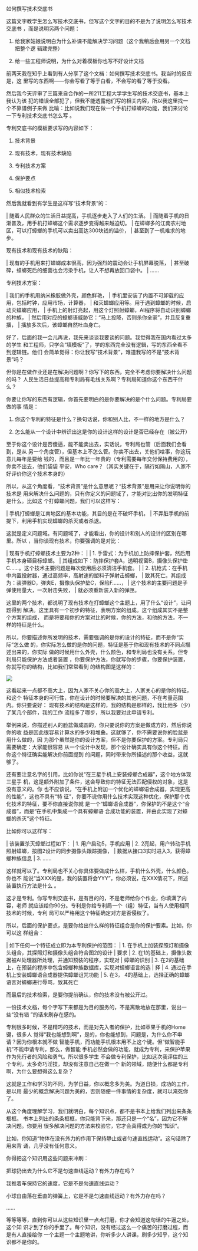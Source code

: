     
如何撰写技术交底书

这篇文字教学生怎么写技术交底书，但写这个文字的目的不是为了说明怎么写技术交底书
，而是说明另两个问题：

1. 给我家姑娘说明白为什么补课不能解决学习问题（这个我稍后会用另一个文档把整个逻
  辑建完整）

2. 给一些工程师说明，为什么对着模板你也写不好设计文档
  
前两天我在知乎上看到有人分享了这个文档：如何撰写技术交底书。我当时的反应是，这
里写的东西啊——你会写看了等于白看，不会写的看了等于没看。

然后我今天评审了三篇来自合作的一所211工程大学学生写的技术交底书，基本上我认为该
犯的错误全部犯了，但我不能透露他们写的相关内容，所以我这里找一个不靠谱例子来做
比喻：比如说我们现在做一个手机打蟑螂的功能，我们来讨论一下专利技术交底书怎么写
。

专利交底书的模板要求写的内容如下：

1. 技术背景

2. 现有技术，现有技术缺陷

3. 专利技术方案

4. 保护要点

5. 相似技术检索

然后我就看到有学生是这样写“技术背景”的：

  | 随着人民群众的生活日益提高，手机逐步走入了人们的生活。
  | 而随着手机的日渐普及，用手机打蟑螂这个需求逐步变得越来越迫切。
  | 在蟑螂多的江南农村地区，可以打蟑螂的手机可以卖出高达300块钱的溢价，
  | 甚至到了一机难求的地步。

现有技术和现有技术的缺陷：

  | 现有的手机用来打蟑螂成本很高，因为强烈的震动会让手机屏幕脱落，
  | 甚至破碎，蟑螂死后的细菌也会污染手机，让人不想再放回口袋中。
  | ……

专利技术方案：

  | 我们的手机用纳米橡胶做外壳，颜色鲜艳，
  | 手机里安装了内置不可卸载的应用，包括时钟，应用市场，计算器，
  | 和灭蟑螂应用等。用于遇到蟑螂的时候，启动灭蟑螂应用，
  | 手机上的射灯亮起，用这个灯照射蟑螂，AI程序将自动识别蟑螂的种族，
  | 然后用对应的蟑螂语威胁它：“马上投降，否则杀你全家”，并且反复重播，
  | 播放多次后，该蟑螂自然吐血身亡。

好了，后面的我一会儿再说，我先来谈谈我要谈的问题。我觉得我在国内看过太多的学生
和工程师，只学会“填模板”了，学的东西完全没有逻辑，写的东西全看不到逻辑链。他们
会简单觉得：你让我写“技术背景”，难道我写的不是“技术背景”吗？

但你是在做作业还是在解决问题啊？你写下的东西，完全不考虑你要解决什么问题的吗？
人民生活日益提高和专利局有毛线关系啊？专利局知道你这个东西干什么？

你要让你写的东西有逻辑，你首先要明白的是你要解决的是个什么问题。专利局要做的事
情是：

1. 你这个专利的特征是什么？换句话说，你和别人比，不一样的地方是什么？

2. 怎么能从一个设计中辨识出这是你的设计这样的设计是否已经存在（被公开）

至于你这个设计是否傻逼，能不能卖出去，实话说，专利局也管（后面我们会看到，是从
另一个角度管），但基本上不怎么管。你卖不出去，关他们啥事，你这玩意儿每年是要给
钱的，而且是一年比一年贵的（专利需要每年交付保持费用的），你卖不出去，他们袋袋
平安，Who care？（其实关键在于，隔行如隔山，人家不好评价你这个技术本身的）

所以，从这个角度看，“技术背景”是什么意思呢？“技术背景”是用来让你说明你的技术是
用来解决什么问题的，只有你定义的问题域了，才能对比出你的发明特征是什么。比如这
个打蟑螂问题，我们可以这样写：

  | 手机打蟑螂是江南地区的基本功能，其目的是在不破坏手机，
  | 不弄脏手机的前提下，利用手机实现蟑螂的杀灭或者杀退。

这就是定义问题域。有问题域了，才能看出，你的设计和别人的设计的区别在哪里。所以
，当你谈现有技术，你要强调的是对比：

  | 现有手机打蟑螂技术主要为2种：
  | 
  | 1. 手雷式：为手机加上防摔保护套，然后用手机本身砸目标蟑螂。
  | 其组成如下：防摔保护套A，透明视窗B，摄像头保护垫C……。这个技术主要问题是每次使用后必须清洁手机套。
  | 
  | 2. 机枪式：在手机中内置投射器，通过高频率，高射速的塑料子弹射击蟑螂，
  | 致其死亡。其组成为：装弹器D，弹夹E，摄像头保护垫C，保险F……，
  | 这个技术的主要问题是子弹使用量大，一次射击失败，
  | 就必须重新装入新的弹匣。

这里的两个技术，都说明了现有技术在打蟑螂这个主题上，用了什么“设计”，让问题得到
解决。这里具有一个初步的特征，表明方案的组成。这个组成其实不是整个方案的组成，
而是将要和你的方案对比的时候，你的方法，和他的方法，不一样的特征是什么。

所以，你要描述你所发明的技术，需要强调的是你的设计的特征，而不是你“实际”怎么做
的，你实际怎么做的是你的问题，特征是基于你和现有技术的不同点描述出来的，你实际
做的时候用什么外壳，什么颜色，和专利局也没有关系。但专利局只能保护方法或者装置
，你要保护方法，你就写你的步骤，你要保护装置，你就写你的结构，比如我们常常看到
的结构图是这样的：

![](_static/专利.jpg)

这看起来一点都不高大上，因为人家不关心你的高大上，人家关心的是你的特征，和这个
特征本身的可行性，你在设计的时候要解决的其他问题，不在考量范围内。你只要说好：
现有技术的结构是这样的，我的结构是那样的，我比他多（少）了某几个部件，我的工作
流程多了哪步，所以我要对此申请专利。

举例来说，你描述别人的脸盆做成圆的，你只要说你的方案是做成方的，然后你说你的收
益是因此很容易计算水的多少和堆叠。这就够了，你不需要说你的脸盆是用什么做的，因
为那个虽然是你的设计方案，但不是你要保护的方案。专利局只需要确定：大家能很容易
从一个设计中发现，那个设计确实具有你这个特征。而你这个特征确实能解决你前面提到
的问题，同时带来你所描述的那个收益，这就够了。

还有要注意名字的引用，比如你说“在三星手机上安装蟑螂合成器”，这个地方体现三星手
机，这是额外附加了条件，这会导致你的特征无法匹配侵权的对象，这是没有意义的。你
也不应该说，“在手机上附加一个优化的蟑螂语合成器，实现更高的性能”，这也不具有“特
征”，你要不说你用什么技术实现这种优化，保护那个优化技术的特征，要不你直接说你就
是一个“蟑螂语合成器”，你保护的不是这个“合成器”，而是“在手机中集成一个具有蟑螂语
合成功能的装置，并由此实现了对蟑螂的杀灭”这个特征。

比如你可以这样写：

  | 该装置杀灭蟑螂过程如下：
  | 1. 用户启动5，手机应用
  | 2. 2亮起，用户转动手机照射蟑螂，按图2设计的同步摄像头跟踪摄像，
  |    数据从接口3实时进入3，获得蟑螂种族信息
  | 3. ……

这样就可以了。专利局也不关心你具体要做成什么样，手机什么外壳，什么颜色。你也不
能说“当XXX的是，我的装置将会YYY”，你必须说，在XXX情况下，所述装置执行方法是什么
。

这才是专利。你写专利交底书，是有目的的，不是老师给你个作业，你填满了内容，老师
就应该给你90分。专利是你给专利局一个（组）特征，当有人使用相同技术的时候，专利
局可以严格用这个特征确定对方是否侵权了。

所以，后面的保护要点，是要你给出什么样的特征组合是你的保护要素。比如，你可以这
样组合：

  | 如下任何一个特征成立即为本专利保护的范围：
  | 1. 在手机上加装探照灯和摄像头组合，其探照灯和摄像头组合符合图2的设计
  |    要求
  | 2. 在1的基础上，摄像头数据被AI处理器所处理，并通知预装的程序，实现对
  |    蟑螂的识别
  | 3. 在2的基础上，在预装的程序中包含蟑螂种族数据库，实现对蟑螂语言的选
  |    择
  | 4. 通过在手机上安装蟑螂语合成器提供蟑螂诅咒功能
  | 5. 在3， 4的基础上，选择正确的蟑螂语言对蟑螂进行辱骂，致其死亡

而最后的技术检索，是要你提前确认，你的技术没有被公开过。

一份技术文档，每个字写下来都是为目的服务的，不是离散地放在那里，说出一些“没有错
”的话来刷存在感的。

专利很多时候，不是精巧的技术，而是对先入者的保护，比如苹果手机的Home键，很多人
觉得“我也能想到啊”，是的，你也能想到，问题是，为什么你不申请？因为你根本就不做
智能手机，而功能手机根本用不上这个键。但“做智能手机”不能申请专利，那么，做智能
手机必然会做的功能，就成为专利，来保护苹果作为先行者的风险和勇气。所以很多学生
不会做专利保护，比如这次我评估的三个专利，太多奇巧淫技，却没有注意自己在做一个
新的领域，随便什么都是专利啊，为什么要想得这么复杂？

这就是工作和学习的不同，为学日益，你以概念多为美。为道日损，成功的工作，是以用
最少的概念解决问题为美的，否则随便一件事情的复杂度，就可以淹死你了。

从这个角度理解学习，我们就明白，每个知识点，都不是书本上给我们列出来条条框框。
书本上列出的条条框框，你只能背下来，那还只是一个“名”，因为它不解决问题。你要用
很多解决问题的方法来校验它，它才会真得成为你的“知识”。

比如，你知道“物体在没有外力的作用下保持静止或者匀速直线运动”。这句话除了用来背
诵，几乎没有任何意义。

  你得把这个知识用这些问题来冲刷：

  把球扔出去为什么它不是匀速直线运动？有外力存在吗？

  我推着车保持它的速度，它是不是匀速直线运动？

  小球自由落在垂直的弹簧上，它是不是匀速直线运动？有外力存在吗？

  ……

等等等等，直到你可以从这些知识里一点点打磨，你才会知道这句话的牛逼之处，这个知
识才到了你的手里了。每个知识，没有经过这么一个痛苦的打磨过程，而是有人直接给你
一个主题一个主题地讲，你听多少人讲课，刷多少知乎，这个知识都不是你的。

